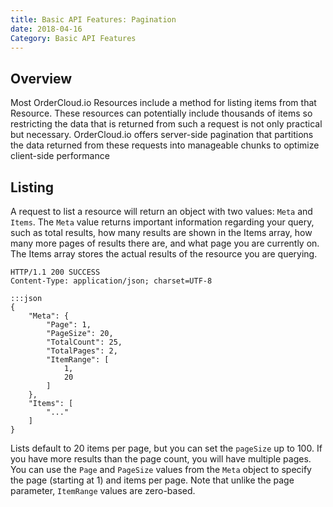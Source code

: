 ```yaml
---
title: Basic API Features: Pagination
date: 2018-04-16
Category: Basic API Features
---
```



## Overview

Most OrderCloud.io Resources include a method for listing items from that
Resource. These resources can potentially include thousands of items so
restricting the data that is returned from such a request is not only
practical but necessary. OrderCloud.io offers server-side pagination that
partitions the data returned from these requests into manageable chunks to
optimize client-side performance

##  Listing

A request to list a resource will return an object with two values: `Meta` and
`Items`. The `Meta` value returns important information regarding your query,
such as total results, how many results are shown in the Items array, how many
more pages of results there are, and what page you are currently on. The Items
array stores the actual results of the resource you are querying.



    HTTP/1.1 200 SUCCESS
    Content-Type: application/json; charset=UTF-8

    :::json    
    {
        "Meta": {
            "Page": 1,
            "PageSize": 20,
            "TotalCount": 25,
            "TotalPages": 2,
            "ItemRange": [
                1,
                20
            ]
        },
        "Items": [
            "..."
        ]
    }
    

Lists default to 20 items per page, but you can set the `pageSize` up to 100.
If you have more results than the page count, you will have multiple pages.
You can use the `Page` and `PageSize` values from the `Meta` object to specify
the page (starting at 1) and items per page. Note that unlike the page
parameter, `ItemRange` values are zero-based.

